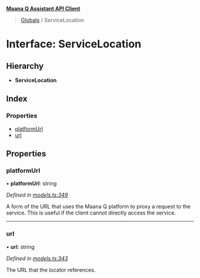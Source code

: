 **[Maana Q Assistant API Client](../README.md)**

> [Globals](../README.md) / ServiceLocation

# Interface: ServiceLocation

## Hierarchy

* **ServiceLocation**

## Index

### Properties

* [platformUrl](servicelocation.md#platformurl)
* [url](servicelocation.md#url)

## Properties

### platformUrl

•  **platformUrl**: string

*Defined in [models.ts:349](https://github.com/maana-io/q-assistant-client/blob/2b2b176/src/models.ts#L349)*

A form of the URL that uses the Maana Q platform to proxy a request to the
service. This is useful if the client cannot directly access the service.

___

### url

•  **url**: string

*Defined in [models.ts:343](https://github.com/maana-io/q-assistant-client/blob/2b2b176/src/models.ts#L343)*

The URL that the locator references.
